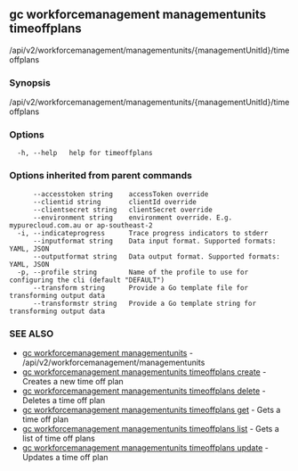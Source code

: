 ## gc workforcemanagement managementunits timeoffplans

/api/v2/workforcemanagement/managementunits/{managementUnitId}/timeoffplans

### Synopsis

/api/v2/workforcemanagement/managementunits/{managementUnitId}/timeoffplans

### Options

```
  -h, --help   help for timeoffplans
```

### Options inherited from parent commands

```
      --accesstoken string    accessToken override
      --clientid string       clientId override
      --clientsecret string   clientSecret override
      --environment string    environment override. E.g. mypurecloud.com.au or ap-southeast-2
  -i, --indicateprogress      Trace progress indicators to stderr
      --inputformat string    Data input format. Supported formats: YAML, JSON
      --outputformat string   Data output format. Supported formats: YAML, JSON
  -p, --profile string        Name of the profile to use for configuring the cli (default "DEFAULT")
      --transform string      Provide a Go template file for transforming output data
      --transformstr string   Provide a Go template string for transforming output data
```

### SEE ALSO

* [gc workforcemanagement managementunits](gc_workforcemanagement_managementunits.html)	 - /api/v2/workforcemanagement/managementunits
* [gc workforcemanagement managementunits timeoffplans create](gc_workforcemanagement_managementunits_timeoffplans_create.html)	 - Creates a new time off plan
* [gc workforcemanagement managementunits timeoffplans delete](gc_workforcemanagement_managementunits_timeoffplans_delete.html)	 - Deletes a time off plan
* [gc workforcemanagement managementunits timeoffplans get](gc_workforcemanagement_managementunits_timeoffplans_get.html)	 - Gets a time off plan
* [gc workforcemanagement managementunits timeoffplans list](gc_workforcemanagement_managementunits_timeoffplans_list.html)	 - Gets a list of time off plans
* [gc workforcemanagement managementunits timeoffplans update](gc_workforcemanagement_managementunits_timeoffplans_update.html)	 - Updates a time off plan


